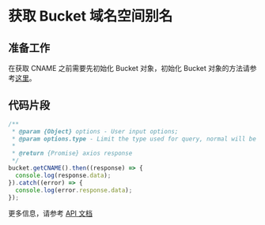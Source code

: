 # 获取 Bucket 域名空间别名

## 准备工作

在获取 CNAME 之前需要先初始化 Bucket 对象，初始化 Bucket 对象的方法请参考[这里](./initialize_config_and_qingstor_zh-CN.md)。

## 代码片段

```javascript
/**
 * @param {Object} options - User input options;
 * @param options.type - Limit the type used for query, normal will be recognized if empty.
 *
 * @return {Promise} axios response
 */
bucket.getCNAME().then((response) => {
  console.log(response.data);
}).catch((error) => {
  console.log(error.response.data);
});
```

更多信息，请参考 [API 文档](https://docsv3.qingcloud.com/storage/object-storage/api/bucket/cname/)

